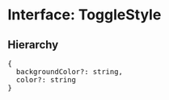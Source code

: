 # Interface: ToggleStyle

## Hierarchy

<Hierarchy
  :extend="{name: 'UINodeStyle', link: './ui-node-style'}"
/>

<pre>
{
  backgroundColor?: string,
  color?: string
}
</pre>

<script setup>
import Ref from '../../../../../components/api/Ref.vue';
import Hierarchy from '../../../../../components/api/hierarchy.vue';
</script>
